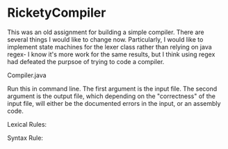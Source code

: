 # RicketyCompiler
This was an old assignment for building a simple compiler. There are several things I would like to change now. Particularly, I would like to implement state machines for the lexer class rather than relying on java regex- I know it's more work for the same results, but I think using regex had defeated the purpsoe of trying to code a compiler.


Compiler.java 

Run this in command line. The first argument is the input file. The second argument is the output file, which depending on the "correctness" of the input file, will either be the documented errors in the input, or an assembly code.

Lexical Rules:

Syntax Rule:
